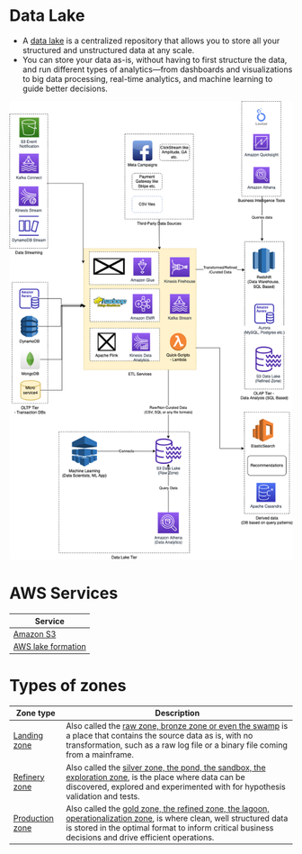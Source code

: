 # Data Lake
- A [data lake](https://aws.amazon.com/big-data/datalakes-and-analytics/what-is-a-data-lake/) is a centralized repository that allows you to store all your structured and unstructured data at any scale. 
- You can store your data as-is, without having to first structure the data, and run different types of analytics—from dashboards and visualizations to big data processing, real-time analytics, and machine learning to guide better decisions.

![](../assets/BigData-ETL-OLTP-OLAP-DataLake.png)

# AWS Services

| Service                                                                                                      |
|--------------------------------------------------------------------------------------------------------------|
| [Amazon S3](../../../2_AWSComponents/7_StorageServices/3_ObjectStorageS3/Readme.md)                          |
| [AWS lake formation](../../../2_AWSComponents/10_BigDataComponents/StorageDBs/DataLakes/AWSLakeFormation.md) |

# Types of zones

| Zone type                                                                                                        | Description                                                                                                                                                                                                                                                                                                                   |
|------------------------------------------------------------------------------------------------------------------|-------------------------------------------------------------------------------------------------------------------------------------------------------------------------------------------------------------------------------------------------------------------------------------------------------------------------------|
| [Landing zone](https://www.trifacta.com/blog/from-raw-to-refined-the-staging-areas-of-your-data-lake-part-1/)    | Also called the [raw zone, bronze zone or even the swamp](https://www.trifacta.com/blog/from-raw-to-refined-the-staging-areas-of-your-data-lake-part-1/) is a place that contains the source data as is, with no transformation, such as a raw log file or a binary file coming from a mainframe.                             |
| [Refinery zone](https://www.trifacta.com/blog/from-raw-to-refined-the-staging-areas-of-your-data-lake-part-1/)   | Also called the [silver zone, the pond, the sandbox, the exploration zone](https://www.trifacta.com/blog/from-raw-to-refined-the-staging-areas-of-your-data-lake-part-1/), is the place where data can be discovered, explored and experimented with for hypothesis validation and tests.                                     |
| [Production zone](https://www.trifacta.com/blog/from-raw-to-refined-the-staging-areas-of-your-data-lake-part-1/) | Also called the [gold zone, the refined zone, the lagoon, operationalization zone](https://www.trifacta.com/blog/from-raw-to-refined-the-staging-areas-of-your-data-lake-part-1/), is where clean, well structured data is stored in the optimal format to inform critical business decisions and drive efficient operations. |
